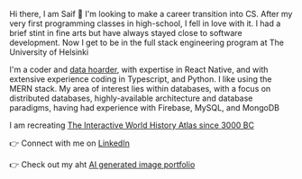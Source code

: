 Hi there, I am Saif 👋  I'm looking to make a career transition into CS. After my very first programming classes in high-school, I fell in love with it. I had a brief stint in fine arts but have always stayed close to software development. Now I get to be in the full stack engineering program at The University of Helsinki 

I'm a coder and [data hoarder](https://www.reddit.com/r/DataHoarder), with expertise in React Native, and with extensive experience coding in Typescript, and Python. I like using the MERN stack. My area of interest lies within databases, with a focus on distributed databases, highly-available architecture and database paradigms, having had experience with Firebase, MySQL, and MongoDB

I am recreating [The Interactive World History Atlas since 3000 BC](http://geacron.com)

👉 Connect with me on [LinkedIn](https://www.linkedin.com/in/saif-khayoon-12b53569/)

👉 Check out my aht [AI generated image portfolio](https://creator.nightcafe.studio/u/SpacePatrice)
